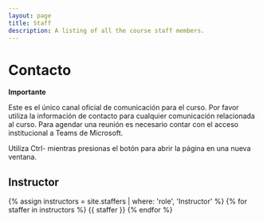 ```yaml
---
layout: page
title: Staff
description: A listing of all the course staff members.
---
```


# Contacto

**Importante**

Este es el único canal oficial de comunicación para el curso. Por favor utiliza la información de contacto para cualquier comunicación relacionada al curso.
Para agendar una reunión es necesario contar con el acceso institucional a Teams de Microsoft. 

Utiliza Ctrl- mientras presionas el botón para abrir la página en una nueva ventana.

## Instructor

{% assign instructors = site.staffers | where: 'role', 'Instructor' %}
{% for staffer in instructors %}
{{ staffer }}
{% endfor %}


